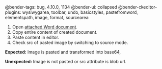 @bender-tags: bug, 4.10.0, 1134
@bender-ui: collapsed
@bender-ckeditor-plugins: wysiwygarea, toolbar, undo, basicstyles, pastefromword, elementspath, image, format, sourcearea

1. Open [attached Word document](_assets/Image_safari.docx).
1. Copy entire content of created document.
1. Paste content in editor.
1. Check src of pasted image by switching to source mode.

**Expected:** Image is pasted and transformed into base64,

**Unexpected:** Image is not pasted or src attribute is blob url.
